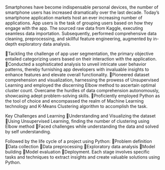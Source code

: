 Smartphones have become indispensable personal devices, the number of smartphone users has increased dramatically over the last decade. Today’s smartphone application markets host an ever increasing number of applications. App users is the task of grouping users based on how they engage with the app.
The sourced raw data from Kaggle, executing seamless data importation. Subsequently, performed comprehensive data cleaning, preprocessing, and skillful feature engineering, augmented by in-depth exploratory data analysis.

🔺Tackling the challenge of app user segmentation, the primary objective entailed categorizing users based on their interaction with the application.
🔺Conducted a sophisticated analysis to unveil intricate user behavior patterns, thereby furnishing app developers with invaluable insights to enhance features and elevate overall functionality.
🔺Pioneered dataset comprehension and visualization, harnessing the prowess of Unsupervised Learning and employed the discerning Elbow method to ascertain optimal cluster count. Overcame the hurdles of data comprehension autonomously, showcasing adept problem-solving skills.
🔺Proficiently employed Python as the tool of choice and encompassed the realm of Machine Learning technology and K-Means Clustering algorithm to accomplish the task.

Key Challenges and Learning
🔹Understanding and Visualizing the dataset
🔹Using Unsupervised Learning, finding the number of clustering using Elbow method
🔹Faced challenges while understanding the data and solved by self understanding.

Followed by the life cycle of a project using Python:
🔸Problem definition
🔸Data collection
🔸Data preprocessing
🔸Exploratory data analysis
🔸Model building
🔸Model evaluation
🔸Deployment. 
Each stage involves specific tasks and techniques to extract insights and create valuable solutions using Python.
